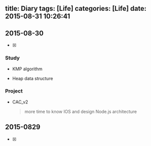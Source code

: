 title: Diary
tags: [Life]
categories: [Life]
date: 2015-08-31 10:26:41
---

## 2015-08-30

* [x]

### Study

* KMP algorithm

* Heap data structure

### Project

* CAC_v2

    > more time to know IOS and design Node.js architecture

## 2015-0829

* [x]
